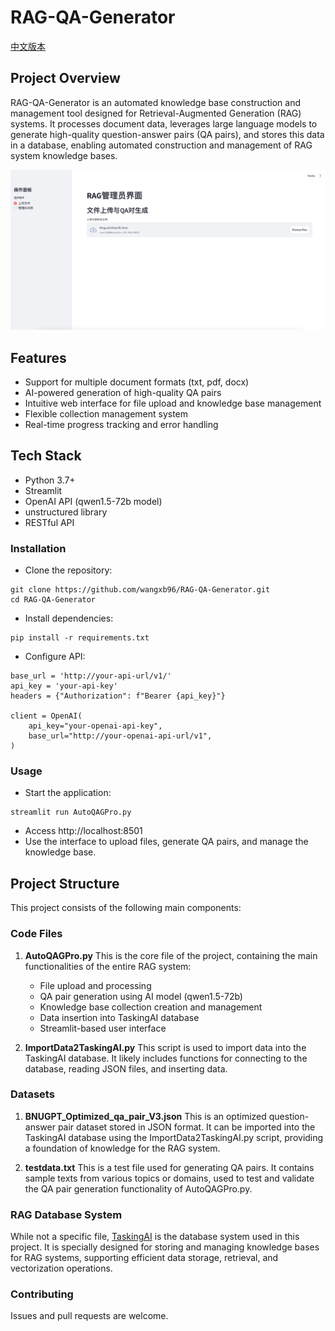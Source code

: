 # RAG-QA-Generator
[中文版本](README-CN.md)
## Project Overview
RAG-QA-Generator is an automated knowledge base construction and management tool designed for Retrieval-Augmented Generation (RAG) systems. It processes document data, leverages large language models to generate high-quality question-answer pairs (QA pairs), and stores this data in a database, enabling automated construction and management of RAG system knowledge bases.

![](/Figure/RAG管理主页面.png)
## Features
- Support for multiple document formats (txt, pdf, docx)
- AI-powered generation of high-quality QA pairs
- Intuitive web interface for file upload and knowledge base management
- Flexible collection management system
- Real-time progress tracking and error handling

## Tech Stack
- Python 3.7+
- Streamlit
- OpenAI API (qwen1.5-72b model)
- unstructured library
- RESTful API

### Installation
- Clone the repository:
```
git clone https://github.com/wangxb96/RAG-QA-Generator.git
cd RAG-QA-Generator
```
- Install dependencies:
```
pip install -r requirements.txt
``` 
- Configure API:
```
base_url = 'http://your-api-url/v1/'
api_key = 'your-api-key'
headers = {"Authorization": f"Bearer {api_key}"}

client = OpenAI(
    api_key="your-openai-api-key",
    base_url="http://your-openai-api-url/v1",
)
```

### Usage
- Start the application:
```
streamlit run AutoQAGPro.py
```
- Access http://localhost:8501
- Use the interface to upload files, generate QA pairs, and manage the knowledge base.

## Project Structure

This project consists of the following main components:

### Code Files

1. **AutoQAGPro.py**
   This is the core file of the project, containing the main functionalities of the entire RAG system:
   - File upload and processing
   - QA pair generation using AI model (qwen1.5-72b)
   - Knowledge base collection creation and management
   - Data insertion into TaskingAI database
   - Streamlit-based user interface

2. **ImportData2TaskingAI.py**
   This script is used to import data into the TaskingAI database. It likely includes functions for connecting to the database, reading JSON files, and inserting data.

### Datasets

1. **BNUGPT_Optimized_qa_pair_V3.json**
   This is an optimized question-answer pair dataset stored in JSON format. It can be imported into the TaskingAI database using the ImportData2TaskingAI.py script, providing a foundation of knowledge for the RAG system.

2. **testdata.txt**
   This is a test file used for generating QA pairs. It contains sample texts from various topics or domains, used to test and validate the QA pair generation functionality of AutoQAGPro.py.

### RAG Database System
While not a specific file, [TaskingAI](https://github.com/TaskingAI/TaskingAI) is the database system used in this project. It is specially designed for storing and managing knowledge bases for RAG systems, supporting efficient data storage, retrieval, and vectorization operations.

### Contributing
Issues and pull requests are welcome. 
